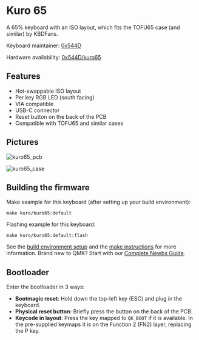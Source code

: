 # Kuro 65
A 65% keyboard with an ISO layout, which fits the TOFU65 case (and similar) by KBDFans.

Keyboard maintainer: [0x544D](https://github.com/0x544D)

Hardware availability: [0x544D/kuro65](https://github.com/0x544D/kuro65)

## Features

- Hot-swappable ISO layout
- Per key RGB LED (south facing)
- VIA compatible
- USB-C connector
- Reset button on the back of the PCB
- Compatible with TOFU65 and similar cases 

## Pictures

![kuro65_pcb](https://i.imgur.com/m5KoeQwh.jpg)

![kuro65_case](https://i.imgur.com/jmoACMSh.jpg)

## Building the firmware

Make example for this keyboard (after setting up your build environment):

    make kuro/kuro65:default

Flashing example for this keyboard:

    make kuro/kuro65:default:flash

See the [build environment setup](https://docs.qmk.fm/#/getting_started_build_tools) and the [make instructions](https://docs.qmk.fm/#/getting_started_make_guide) for more information. Brand new to QMK? Start with our [Complete Newbs Guide](https://docs.qmk.fm/#/newbs).

## Bootloader

Enter the bootloader in 3 ways:

* **Bootmagic reset**: Hold down the top-left key (ESC) and plug in the keyboard.
* **Physical reset button**: Briefly press the button on the back of the PCB.
* **Keycode in layout**: Press the key mapped to `QK_BOOT` if it is available. In the pre-supplied keymaps it is on the Function 2 (FN2) layer, replacing the P key.
